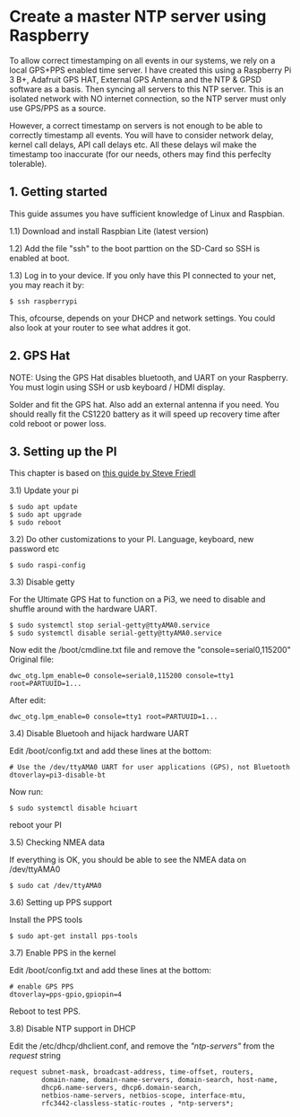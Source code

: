 # Create a master NTP server using Raspberry

To allow correct timestamping on all events in our systems, we rely on a local GPS+PPS enabled time server.
I have created this using a Raspberry Pi 3 B+, Adafruit GPS HAT, External GPS Antenna and the NTP & GPSD
software as a basis. Then syncing all servers to this NTP server. This is an isolated network with NO internet connection,
so the NTP server must only use GPS/PPS as a source.

However, a correct timestamp on servers is not enough to be able to correctly timestamp all events. You will have to consider
network delay, kernel call delays, API call delays etc. All these delays wil make the timestamp too inaccurate 
(for our needs, others may find this perfeclty tolerable). 

## 1. Getting started

This guide assumes you have sufficient knowledge of Linux and Raspbian.

1.1) Download and install Raspbian Lite (latest version)

1.2) Add the file "ssh" to the boot parttion on the SD-Card so SSH is enabled at boot.

1.3) Log in to your device. If you only have this PI connected to your net, you may reach it by:
```
$ ssh raspberrypi
```
This, ofcourse, depends on your DHCP and network settings. You could also look at your router to see what addres it got.


## 2. GPS Hat

NOTE: Using the GPS Hat disables bluetooth, and UART on your Raspberry. You must login using SSH or usb keyboard / HDMI display.

Solder and fit the GPS hat. Also add an external antenna if you need. You should really fit the CS1220 battery as 
it will speed up recovery time after cold reboot or power loss.

## 3. Setting up the PI

This chapter is based on [this guide by Steve Friedl](http://unixwiz.net/techtips/raspberry-pi3-gps-time.html)

3.1) Update your pi
```
$ sudo apt update
$ sudo apt upgrade
$ sudo reboot
```

3.2) Do other customizations to your PI. Language, keyboard, new password etc
```
$ sudo raspi-config
```

3.3) Disable getty

For the Ultimate GPS Hat to function on a Pi3, we need to disable and shuffle around with the hardware UART. 

```
$ sudo systemctl stop serial-getty@ttyAMA0.service
$ sudo systemctl disable serial-getty@ttyAMA0.service
```
Now edit the /boot/cmdline.txt file and remove the "console=serial0,115200"
Original file:
```
dwc_otg.lpm_enable=0 console=serial0,115200 console=tty1 root=PARTUUID=1...
```
After edit:
```
dwc_otg.lpm_enable=0 console=tty1 root=PARTUUID=1...
```

3.4) Disable Bluetooh and hijack hardware UART

Edit /boot/config.txt and add these lines at the bottom:
```
# Use the /dev/ttyAMA0 UART for user applications (GPS), not Bluetooth
dtoverlay=pi3-disable-bt
```
Now run:
```
$ sudo systemctl disable hciuart
```

reboot your PI

3.5) Checking NMEA data

If everything is OK, you should be able to see the NMEA data on /dev/ttyAMA0

```
$ sudo cat /dev/ttyAMA0
```


3.6) Setting up PPS support

Install the PPS tools
```
$ sudo apt-get install pps-tools
```

3.7) Enable PPS in the kernel

Edit /boot/config.txt and add these lines at the bottom:
```
# enable GPS PPS
dtoverlay=pps-gpio,gpiopin=4
```

Reboot to test PPS.

3.8) Disable NTP support in DHCP

Edit the /etc/dhcp/dhclient.conf, and remove the *"ntp-servers"* from the *request* string
```
request subnet-mask, broadcast-address, time-offset, routers,
        domain-name, domain-name-servers, domain-search, host-name,
        dhcp6.name-servers, dhcp6.domain-search,
        netbios-name-servers, netbios-scope, interface-mtu,
        rfc3442-classless-static-routes , *ntp-servers*;
```
